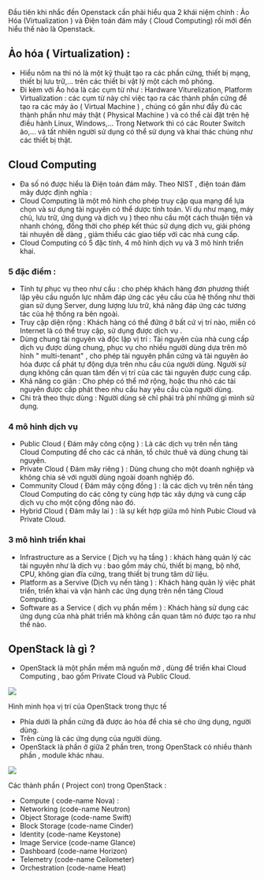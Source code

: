 
  Đầu tiên khi nhắc đền Openstack cần phải hiểu qua 2 khái niệm chính : Ảo Hóa (Virtualization ) và Điện toán đám mây ( Cloud Computing) rồi mới đến hiểu thế nào là Openstack.

## Ảo hóa ( Virtualization) :
- Hiểu nôm na thì nó là một kỹ thuật tạo ra các phần cứng, thiết bị mạng, thiết bị lưu trữ,... trên các thiết bi vật lý một cách mô phỏng.
- Đi kèm với Ảo hóa là các cụm từ như : Hardware Viturelization, Platform Virtualization : các cụm từ này chỉ việc tạo ra các thành phần cứng để tạo ra các máy ảo ( Virtual Machine ) , chúng có gần như đầy đủ các thành phần như máy thật ( Physical Machine ) và có thể cài đặt trên hệ điều hành Linux, Windows,... Trong Network thì có các Router Switch ảo,... và tất nhiên người sử dụng có thể sử dụng và khai thác chúng như các thiết bị thật.

## Cloud Computing
- Đa số nó được hiểu là Điện toán đám mây. Theo NIST , điện toán đám mây được định nghĩa :
- Cloud Computing là một mô hình cho phép truy cập qua mạng để lựa chọn và sư dụng tài nguyên có thể dược tính toán. Ví dụ như mạng, máy chủ, lưu trữ, ứng dụng và dịch vụ ) theo nhu cầu một cách thuận tiện và nhanh chóng, đồng thời cho phép kết thúc sử dụng dịch vụ, giải phóng tài nhuyên dễ  dàng , giảm thiểu các giao tiếp với các nhà cung cấp.
- Cloud Computing có 5 đặc tính, 4 mô hình dịch vụ và 3 mô hình triển khai.

### 5 đặc điểm :
- Tính tự phục vụ theo như cầu : cho phép khách hàng đơn phương thiết lập yêu cầu nguồn lực nhằm đáp ứng các yêu cầu của hệ thống như thời gian sử dụng Server, dung lượng lưu trữ, khả năng đáp ứng các tương tác của hệ thống ra bên ngoài.
- Truy cập diện rộng : Khách hàng có thể đứng ở bất cứ vị trí nào, miễn có Internet là có thể truy cập, sử dụng được dịch vụ .
- Dùng chung tài nguyên và độc lập vị trí : Tài nguyên của nhà cung cấp dịch vụ được dùng chung, phục vụ cho nhiều người dùng dựa trên mô hình " multi-tenant" , cho phép tài nguyên phần cứng và tài nguyên ảo hóa được cấ phát tự động dựa trên nhu cầu của người dùng. Người sử dụng không cần quan tâm đến vị trí của các tài nguyên được cung cấp.
- Khả năng co giãn : Cho phép có thể mở rộng, hoặc thu nhỏ các tài nguyên được cấp phát theo nhu cầu hay yêu cầu của người dùng.
- Chi trả theo thực dùng : Người dùng sẽ chỉ phải trả phí những gì mình sử dụng.

### 4 mô hinh dịch vụ
- Public Cloud ( Đám mây công cộng ) : Là các dịch vụ trên nền tảng Cloud Computing để cho các cá nhân, tổ chức thuê và dùng chung tài nguyên.
- Private Cloud ( Đám mây riêng ) : Dùng chung cho một doanh nghiệp và không chia sẻ với người dùng ngoài doanh nghiệp đó.
- Community Cloud ( Đám mây cộng đồng ) : là các dịch vụ trên nền tảng Cloud Computing do các công ty cùng hợp tác xây dựng và cung cấp dịch vụ cho một cộng đồng nào đó.
- Hybrid Cloud ( Đám mây lai ) : là sự kết hợp giữa mô hình Pubic Cloud và Private Cloud.

### 3 mô hình triển khai
- Infrastructure as a Service ( Dịch vụ hạ tầng ) : khách hàng quản lý các tài nguyên như là dịch vụ : bao gồm máy chủ, thiết bị mạng, bộ nhớ, CPU, không gian đĩa cứng, trang thiết bị trung tâm dữ liệu.
- Platform as a Servive (Dịch vụ nền tảng ) : Khách hàng quản lý việc phát triển, triển khai và vận hành các ứng dụng trên nền tảng Cloud Computing.
- Software as a Service ( dịch vụ phần mềm ) : Khách hàng sử dụng các ứng dụng của nhà phát triển mà không cần quan tâm nó được tạo ra như thế nào.

## OpenStack là gì ?
- OpenStack là một phần mềm mã nguồn mở , dùng để triển khai Cloud Computing , bao gồm Private Cloud và Public Cloud.

<img src="https://i.imgur.com/1QPvTGM.png">

Hình minh họa vị trí của OpenStack trong thực tế
- Phía dưới là phần cứng đã được ảo hóa để chia sẻ cho ứng dụng, người dùng.
- Trên cùng là các ứng dụng của người dùng.
- OpenStack là phần ở giữa 2 phần tren, trong OpenStack có nhiều thành phần , module khác nhau.

<img src="https://i.imgur.com/IuAdtJQ.png">

Các thành phần ( Project con) trong OpenStack :

- Compute ( code-name Nova) : 
- Networking (code-name Neutron)
- Object Storage (code-name Swift)
- Block Storage (code-name Cinder)
- Identity (code-name Keystone)
- Image Service (code-name Glance)
- Dashboard (code-name Horizon)
- Telemetry (code-name Ceilometer)
- Orchestration (code-name Heat)
